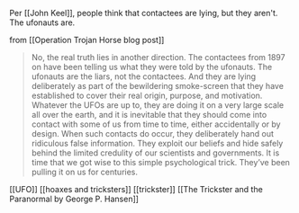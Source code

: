Per [[John Keel]], people think that contactees are lying, but they aren't. The ufonauts are.

from [[Operation Trojan Horse blog post]]
> No, the real truth lies in another direction. The contactees from 1897 on have been telling us what they were told by the ufonauts. The ufonauts are the liars, not the contactees. And they are lying deliberately as part of the bewildering smoke-screen that they have established to cover their real origin, purpose, and motivation.
 Whatever the UFOs are up to, they are doing it on a very large scale all over the earth, and it is inevitable that they should come into contact with some of us from time to time, either accidentally or by design. When such contacts do occur, they deliberately hand out ridiculous false information. They exploit our beliefs and hide safely behind the limited credulity of our scientists and governments. It is time that we got wise to this simple psychological trick. They’ve been pulling it on us for centuries. 

[[UFO]] [[hoaxes and tricksters]] [[trickster]]
[[The Trickster and the Paranormal by George P. Hansen]]
